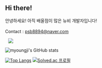 <h2> Hi there!</h2>

<span> 안녕하세요! 아직 배울점이 많은 뉴비 개발자입니다! </span> <br>
<span>  </span> <br>
<span> Contact : psb8894@naver.com </span>


<!--<a href="https://www.instagram.com/dding_ji_k/">
    <img 
        src="http://img.shields.io/badge/-Instagram-333333?style=flat&logo=Instagram&link=https://www.instagram.com/dding_ji_k/"
        style="height : auto; margin-left : 10px; margin-right : 10px;"/>
</a>-->
<a href="https://velog.io/@dding_ji">
    <img 
        src="http://img.shields.io/badge/-Velog-00aaa7?style=flat&logo=Vector Logo Zone&link=https://velog.io/@dding_ji"
        style="height : auto; margin-left : 10px; margin-right : 10px;"/>
</a>
<!--<a href="https://legend-salamander-66c.notion.site/Kim-Myoung-Ji-12740c88e9c848708dd69b6c0adc1ef4">
    <img 
        src="http://img.shields.io/badge/-Notion-2ba640?style=flat&logo=Notion&link=https://legend-salamander-66c.notion.site/ff89b3affbf543f2b81e603b51dfe6ee"
        style="height : auto; margin-left : 10px; margin-right : 10px;"/>
</a>-->

![myoungji's GitHub stats](https://github-readme-stats.vercel.app/api?username=myoungji-kim&show_icons=true&theme=material-palenight)

[![Top Langs](https://github-readme-stats.vercel.app/api/top-langs/?username=myoungji-kim&layout=compact&theme=material-palenight&langs_count=8)](https://github.com/anuraghazra/github-readme-stats)
[![Solved.ac
프로필](http://mazassumnida.wtf/api/v2/generate_badge?boj=myoungji)](https://solved.ac/myoungji)

